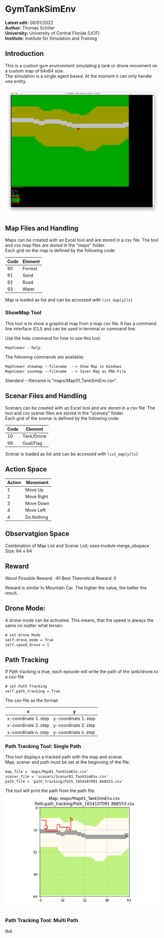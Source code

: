 # GymTankSimEnv
**Latest edit:** 06/01/2022<br>
**Author:** Thomas Schiller<br>
**University:** University of Central Florida (UCF)<br>
**Institute:** Institute for Simulation and Training<br>

## Introduction
This is a custom gym environment simulating a tank or drone movement on a custom map of 64x64 size.<br>
The simulation is a single agent based. At the moment it can only handle one entity.

![](img/gymtankenv_screenshot.png)

## Map Files and Handling

Maps can be created with an Excel tool and are stored in a csv file. The tool and csv map files are stored in the "maps" folder.<br>
Each grid on the map is defined by the following code:

|Code   |Element    |
|-------|-----------|
|90     |Forrest    |
|91     |Sand       |
|92     |Road       |
|93     |Water      |

Map is loaded as list and can be accessed with `list_map[y][x]`

### ShowMap Tool
This tool is to show a graphical map from a map csv file. It has a command line interface (CLI) and can be used in terminal or command line.<br>

Use the help command for how to use this tool:

	MapViewer --help
	
   The following commands are available:
    
	MapViewer showmap --filename  --> Show Map in Windows
	MapViewer savemap --filename  --> Saves Map as PNG-File

Standard --filename is "maps/Map01_TankSimEnv.csv".
    
## Scenar Files and Handling

Scenars can be created with an Excel tool and are stored in a csv file. The tool and csv scenar files are stored in the "scenars" folder.<br>
Each grid of the scenar is defined by the following code:

|Code   |Element    |
|-------|-----------|
|10     |Tank/Drone |
|99     |Goal/Flag  |

Scenar is loaded as list and can be accessed with `list_map[y][x]`
    
## Action Space

|Action|Movement   |
|------|-----------|
|1     |Move Up    |
|2     |Move Right |
|3     |Move Down  |
|4     |Move Left  |
|4     |Do Nothing |
    
## Observatgion Space
Combination of Map List and Scenar List; uses module merge_obspace<br>
Size: 64 x 64

## Reward
Worst Possible Reward: -61
Best Theoretical Reward: 0

Reward is similar to Mountain Car. The higher the value, the better the result.

## Drone Mode:
A drone mode can be activated. This means, that the speed is always the same no matter what terrain.

	# set Drone Mode
	self.drone_mode = True
	self.speed_drone = 1

## Path Tracking
If Path tracking is true, each episode will write the path of the tank/drone to a csv-file<br>

    # set Path Tracking
    self.path_tracking = True

The csv-file as the format:

|x                    |y                    |
|---------------------|---------------------|
|x-coordinate 1. step |y-coordinate 1. step |
|x-coordinate 2. step |y-coordinate 2. step |
|x-coordinate n. step |y-coordinate n. step |
    
    
### Path Tracking Tool: Single Path
This tool displays a tracked path with the map and scenar.<br>
Map, scenar and path must be set at the beginning of the file:

	map_file = 'maps/Map01_TankSimEnv.csv'
	scenar_file = 'scenars/Scenar01_TankSimEnv.csv'
	path_file = 'path_tracking/Path_1654107091.868553.csv'
	
The tool will print the path from the path file:
![](img/single_path_track_plot.png)

### Path Tracking Tool: Multi Path
tbd